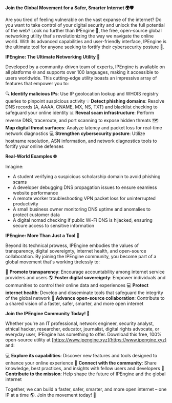 **Join the Global Movement for a Safer, Smarter Internet 🌍🛡️**

Are you tired of feeling vulnerable on the vast expanse of the internet? Do you want to take control of your digital security and unlock the full potential of the web? Look no further than IPEngine 🚀, the free, open-source global networking utility that's revolutionizing the way we navigate the online world. With its advanced capabilities and user-friendly interface, IPEngine is the ultimate tool for anyone seeking to fortify their cybersecurity posture 🔐.

**IPEngine: The Ultimate Networking Utility 📡**

Developed by a community-driven team of experts, IPEngine is available on all platforms 🌐 and supports over 100 languages, making it accessible to users worldwide. This cutting-edge utility boasts an impressive array of features that empower you to:

🔍 **Identify malicious IPs**: Use IP geolocation lookup and WHOIS registry queries to pinpoint suspicious activity
💡 **Detect phishing domains**: Resolve DNS records (A, AAAA, CNAME, MX, NS, TXT) and blacklist checking to safeguard your online identity
📊 **Reveal scam infrastructure**: Perform reverse DNS, traceroute, and port scanning to expose hidden threats
🗺️ **Map digital threat surfaces**: Analyze latency and packet loss for real-time network diagnostics
💻 **Strengthen cybersecurity posture**: Utilize hostname resolution, ASN information, and network diagnostics tools to fortify your online defenses

**Real-World Examples 🌐**

Imagine:

* A student verifying a suspicious scholarship domain to avoid phishing scams
* A developer debugging DNS propagation issues to ensure seamless website performance
* A remote worker troubleshooting VPN packet loss for uninterrupted productivity
* A small business owner monitoring DNS uptime and anomalies to protect customer data
* A digital nomad checking if public Wi-Fi DNS is hijacked, ensuring secure access to sensitive information

**IPEngine: More Than Just a Tool 🌟**

Beyond its technical prowess, IPEngine embodies the values of transparency, digital sovereignty, internet health, and open-source collaboration. By joining the IPEngine community, you become part of a global movement that's working tirelessly to:

👥 **Promote transparency**: Encourage accountability among internet service providers and users
🌎 **Foster digital sovereignty**: Empower individuals and communities to control their online data and experiences
💻 **Protect internet health**: Develop and disseminate tools that safeguard the integrity of the global network
🤝 **Advance open-source collaboration**: Contribute to a shared vision of a faster, safer, smarter, and more open internet

**Join the IPEngine Community Today! 🚀**

Whether you're an IT professional, network engineer, security analyst, ethical hacker, researcher, educator, journalist, digital rights advocate, or everyday user, IPEngine has something to offer. Download this free, 100% open-source utility at [https://www.ipengine.xyz](https://www.ipengine.xyz) and:

💻 **Explore its capabilities**: Discover new features and tools designed to enhance your online experience
👥 **Connect with the community**: Share knowledge, best practices, and insights with fellow users and developers
🚀 **Contribute to the mission**: Help shape the future of IPEngine and the global internet

Together, we can build a faster, safer, smarter, and more open internet – one IP at a time 🌎. Join the movement today! 💪
